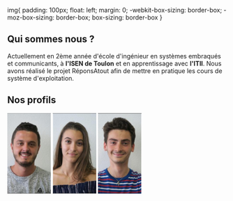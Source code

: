 <head>
  <meta charset="utf-8" />
  <title>Nous connaître</title>
  
  img{
    padding: 100px;
    float: left;
    margin: 0;
    -webkit-box-sizing: border-box;
    -moz-box-sizing: border-box;
    box-sizing: border-box
  }
</head>


## Qui sommes nous ?
Actuellement en 2ème année d'école d'ingénieur en systèmes embraqués et communicants, à **l'ISEN de Toulon** et en apprentissage avec **l'ITII**. Nous avons réalisé le projet RéponsAtout afin de mettre en pratique les cours de système d'exploitation. 


## Nos profils


<div>
  <img src="../Images/Alexis.PNG" width="100" height="185"/>
  <img src="../Images/Eva.PNG" width="100" height="185"/>
  <img src="../Images/Matteo.PNG" width="100" height="185"/>
</div>
